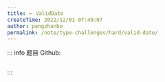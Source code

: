 ```yaml
---
title: ➖ ValidDate
createTime: 2022/12/01 07:49:07
author: pengzhanbo
permalink: /note/type-challenges/hard/valid-date/
---
```


::: info 题目
Github: []()

```ts
```
:::
